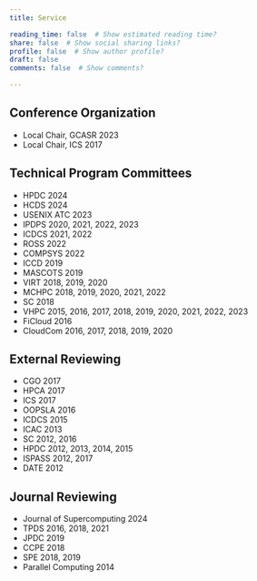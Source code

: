 ```yaml
---
title: Service

reading_time: false  # Show estimated reading time?
share: false  # Show social sharing links?
profile: false  # Show author profile?
draft: false
comments: false  # Show comments?

---
```


## Conference Organization
- Local Chair, GCASR 2023
- Local Chair, ICS 2017

## Technical Program Committees
- HPDC 2024
- HCDS 2024
- USENIX ATC 2023
- IPDPS 2020, 2021, 2022, 2023
- ICDCS 2021, 2022
- ROSS 2022
- COMPSYS 2022
- ICCD 2019
- MASCOTS 2019
- VIRT 2018, 2019, 2020
- MCHPC 2018, 2019, 2020, 2021, 2022
- SC 2018
- VHPC 2015, 2016, 2017, 2018, 2019, 2020, 2021, 2022, 2023
- FiCloud 2016
- CloudCom 2016, 2017, 2018, 2019, 2020

## External Reviewing
- CGO 2017
- HPCA 2017
- ICS 2017
- OOPSLA 2016
- ICDCS 2015
- ICAC 2013
- SC 2012, 2016
- HPDC 2012, 2013, 2014, 2015
- ISPASS 2012, 2017
- DATE 2012

## Journal Reviewing
- Journal of Supercomputing 2024
- TPDS 2016, 2018, 2021
- JPDC 2019
- CCPE 2018
- SPE 2018, 2019
- Parallel Computing 2014
